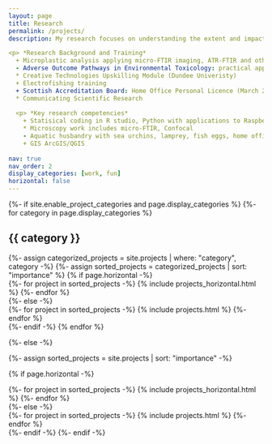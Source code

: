 ```yaml
---
layout: page
title: Research
permalink: /projects/
description: My research focuses on understanding the extent and impacts of microplastic contamination of freshwater biota, in particular documenting the uptake of microplastics from the environment into lamprey larvae, an important and protected fish species. My previous research includes documenting the developmental toxicity of microplastic leachates on Sea Urchin Larvae. My research and laboratory skills lie in spectral analysis of synthetic particles, isolating microplastics from complex organic matrices and animal husbandry. 

<p> *Research Background and Training*
  + Microplastic analysis applying micro-FTIR imaging, ATR-FTIR and other techniques (Aalborg University, Department of Civil Engineering)
  - Adverse Outcome Pathways in Environmental Toxicology: practical applications, methods and challenges (Norwegian University of Science and Technology)
  * Creative Technologies Upskilling Module (Dundee Univeristy)
  + Electrofishing training 
  + Scottish Accreditation Board: Home Office Personal Licence (March 2021) in Marine and Freshwater Fish 
  * Communicating Scientific Research 
  
  <p> *Key research competencies*
    + Statisical coding in R studio, Python with applications to Raspberry Pis and Arduino
    * Microscopy work includes micro-FTIR, Confocal
    - Aquatic husbandry with sea urchins, lamprey, fish eggs, home office licence
    + GIS ArcGIS/QGIS
  
nav: true
nav_order: 2
display_categories: [work, fun]
horizontal: false
---
```


<!-- pages/projects.md -->
<div class="projects">
{%- if site.enable_project_categories and page.display_categories %}
  <!-- Display categorized projects -->
  {%- for category in page.display_categories %}
  <h2 class="category">{{ category }}</h2>
  {%- assign categorized_projects = site.projects | where: "category", category -%}
  {%- assign sorted_projects = categorized_projects | sort: "importance" %}
  <!-- Generate cards for each project -->
  {% if page.horizontal -%}
  <div class="container">
    <div class="row row-cols-2">
    {%- for project in sorted_projects -%}
      {% include projects_horizontal.html %}
    {%- endfor %}
    </div>
  </div>
  {%- else -%}
  <div class="grid">
    {%- for project in sorted_projects -%}
      {% include projects.html %}
    {%- endfor %}
  </div>
  {%- endif -%}
  {% endfor %}

{%- else -%}
<!-- Display projects without categories -->
  {%- assign sorted_projects = site.projects | sort: "importance" -%}
  <!-- Generate cards for each project -->
  {% if page.horizontal -%}
  <div class="container">
    <div class="row row-cols-2">
    {%- for project in sorted_projects -%}
      {% include projects_horizontal.html %}
    {%- endfor %}
    </div>
  </div>
  {%- else -%}
  <div class="grid">
    {%- for project in sorted_projects -%}
      {% include projects.html %}
    {%- endfor %}
  </div>
  {%- endif -%}
{%- endif -%}
</div>
